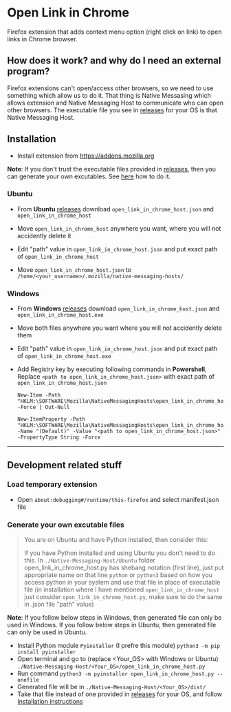 # Open Link in Chrome

Firefox extension that adds context menu option (right click on link) to open links in Chrome browser.


## How does it work? and why do I need an external program?

Firefox extensions can't open/access other browsers, so we need to use something which allow us to do it. That thing is Native Messasing which allows extension and Native Messaging Host to communicate who can open other browsers. The executable file you see in [releases][1] for your OS is that Native Messaging Host.

## Installation

- Install extension from https://addons.mozilla.org

__Note__: If you don't trust the executable files provided in [releases][1], then you can generate your own excutables. See [here](#generate-your-own-excutable-files) how to do it.

### Ubuntu

- From __Ubuntu__ [releases][1] download `open_link_in_chrome_host.json` and `open_link_in_chrome_host`

- Move `open_link_in_chrome_host` anywhere you want, where you will not accidently delete it

- Edit "path" value in `open_link_in_chrome_host.json` and put exact path of `open_link_in_chrome_host`

- Move `open_link_in_chrome_host.json` to `/home/<your_username>/.mozilla/native-messaging-hosts/`

### Windows

- From __Windows__ [releases][1] download `open_link_in_chrome_host.json` and `open_link_in_chrome_host.exe`

- Move both files anywhere you want where you will not accidently delete them

- Edit "path" value in `open_link_in_chrome_host.json` and put exact path of `open_link_in_chrome_host.exe`

- Add Registry key by executing following commands in __Powershell__,  Replace `<path to open_link_in_chrome_host.json>` with exact path of `open_link_in_chrome_host.json`

    ```
    New-Item -Path "HKLM:\SOFTWARE\Mozilla\NativeMessagingHosts\open_link_in_chrome_host" -Force | Out-Null

    New-ItemProperty -Path "HKLM:\SOFTWARE\Mozilla\NativeMessagingHosts\open_link_in_chrome_host" -Name "(Default)" -Value "<path to open_link_in_chrome_host.json>" -PropertyType String -Force
    ```

---

## Development related stuff

### Load temporary extension

- Open `about:debugging#/runtime/this-firefox` and select manifest.json file

### Generate your own excutable files

> You are on Ubuntu and have Python installed, then consider this:
>
> If you have Python installed and using Ubuntu you don't need to do this. In `./Native-Messaging-Host/Ubuntu` folder open_link_in_chrome_host.py has shebang notation (first line), just put appropriate name on that line `python` or `python3` based on how you access python in your system and use that file in place of executable file (in installation where I have mentioned `open_link_in_chrome_host` just consider `open_link_in_chrome_host.py`, make sure to do the same in .json file "path" value)

__Note__: If you follow below steps in Windows, then generated file can only be used in Windows. If you follow below steps in Ubuntu, then generated file can only be used in Ubuntu.

- Install Python module `Pyinstaller` (I prefre this module)
    `python3 -m pip install pyinstaller`
- Open terminal and go to (replace <Your_OS> with Windows or Ubuntu)
    `./Native-Messaging-Host/<Your_OS>/open_link_in_chrome_host.py`
- Run command `python3 -m pyinstaller open_link_in_chrome_host.py --onefile`
- Generated file will be in `./Native-Messaging-Host/<Your_OS>/dist/`
- Take that file instead of one provided in [releases][1] for your OS, and follow [Installation instructions](#installation)





[1]: https://github.com/rajan-31/open-link-in-chrome/releases